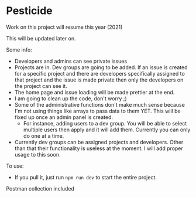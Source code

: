 # Pesticide

Work on this project will resume this year (2021)

This will be updated later on.

Some info:

-   Developers and admins can see private issues
-   Projects are in. Dev groups are going to be added. If an issue is created for a specific project and there are developers specifically assigned to that project and the issue is made private then only the developers on the project can see it.
-   The home page and issue loading will be made prettier at the end.
-   I am going to clean up the code, don't worry ;)
-   Some of the administrative functions don't make much sense because I'm not using things like arrays to pass data to them YET. This will be fixed up once an admin panel is created.
    -   For instance, adding users to a dev group. You will be able to select multiple users then apply and it will add them. Currently you can only do one at a time.
-   Currently dev groups can be assigned projects and developers. Other than that their functionality is useless at the moment. I will add proper usage to this soon.

To use:

-   If you pull it, just run `npm run dev` to start the entire project.

Postman collection included
